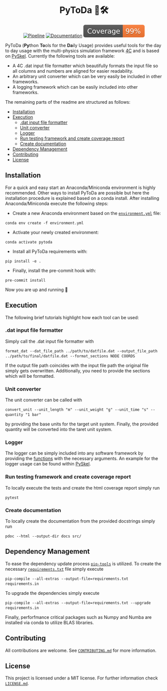 <h1 align="center">
  PyToDa 🐍🛠️
</h1>

<div align="center">

[![Pipeline](https://github.com/davidrudlstorfer/pytoda/actions/workflows/main_pipeline.yml/badge.svg)](https://github.com/davidrudlstorfer/pytoda/actions/workflows/main_pipeline.yml)
[![Documentation](https://github.com/davidrudlstorfer/pytoda/actions/workflows/main_documentation.yml/badge.svg)](https://davidrudlstorfer.github.io/pytoda/)
[![Coverage badge](https://github.com/davidrudlstorfer/pytoda/raw/python-coverage-comment-action-data/badge.svg)](https://github.com/davidrudlstorfer/pytoda/tree/python-coverage-comment-action-data)

</div>

PyToDa (**Py**thon **To**ols for the **Da**ily Usage) provides useful tools for the day to day usage with the multi-physics simulation framework [4C](https://www.4c-multiphysics.org) and is based on [PySkel](https://github.com/davidrudlstorfer/pyskel). Currently the following tools are available:

- A 4C .dat input file formatter which beautifully formats the input file so all columns and numbers are aligned for easier readability.
- An arbitrary unit converter which can be very easily be included in other frameworks.
- A logging framework which can be easily included into other frameworks.

The remaining parts of the readme are structured as follows:

- [Installation](#installation)
- [Execution](#execution)
  - [.dat input file formatter](#dat-input-file-formatter)
  - [Unit converter](#unit-converter)
  - [Logger](#logger)
  - [Run testing framework and create coverage report](#run-testing-framework-and-create-coverage-report)
  - [Create documentation](#create-documentation)
- [Dependency Management](#dependency-management)
- [Contributing](#contributing)
- [License](#license)


## Installation

For a quick and easy start an Anaconda/Miniconda environment is highly recommended. Other ways to install PyToDa are possible but here the installation procedure is explained based on a conda install. After installing Anaconda/Miniconda
execute the following steps:

- Create a new Anaconda environment based on the [`environment.yml`](./environment.yml) file:
```
conda env create -f environment.yml
```

- Activate your newly created environment:
```
conda activate pytoda
```

- Install all PyToDa requirements with:
```
pip install -e .
```

- Finally, install the pre-commit hook with:
```
pre-commit install
```

Now you are up and running 🎉

## Execution

The following brief tutorials highlight how each tool can be used:

### .dat input file formatter

Simply call the .dat input file formatter with

```
format_dat --dat_file_path ../path/to/datfile.dat --output_file_path ../path/to/final/datfile.dat --format_sections NODE COORDS
```

If the output file path coincides with the input file path the original file simply gets overwritten. Additionally, you need to provide the sections which will be formatted.

### Unit converter

The unit converter can be called with

```
convert_unit --unit_length "m" --unit_weight "g" --unit_time "s" --quantity "1 bar"
```

by providing the base units for the target unit system. Finally, the provided quantity will be converted into the taret unit system.

### Logger

The logger can be simply included into any software framework by providing the [functions](/src/pytoda/logger.py) with the necessary arguments. An example for the logger usage can be found within [PySkel](https://github.com/davidrudlstorfer/pyskel).

### Run testing framework and create coverage report

To locally execute the tests and create the html coverage report simply run

```
pytest
```

### Create documentation

To locally create the documentation from the provided docstrings simply run

```
pdoc --html --output-dir docs src/
```

## Dependency Management

To ease the dependency update process [`pip-tools`](https://github.com/jazzband/pip-tools) is utilized. To create the necessary [`requirements.txt`](./requirements.txt) file simply execute

```
pip-compile --all-extras --output-file=requirements.txt requirements.in
````

To upgrade the dependencies simply execute

```
pip-compile --all-extras --output-file=requirements.txt --upgrade requirements.in
````

Finally, perforfmance critical packages such as Numpy and Numba are installed via conda to utilize BLAS libraries.

## Contributing

All contributions are welcome. See [`CONTRIBUTING.md`](./CONTRIBUTING.md) for more information.

## License

This project is licensed under a MIT license. For further information check [`LICENSE.md`](./LICENSE.md).
